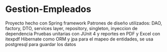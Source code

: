 # Gestion-Empleados
Proyecto hecho con Spring framework
Patrones de diseño utilizados: DAO, factory, DTO, services layer, repository, singleton, inyeccion de dependencia
Pruebas unitarias con JUnit 4 y reportes en PDF y Excel con itexpdf
Hibernate como ORM y jpa para el mapeo de entidades, se usa postgresql para guardar los datos
